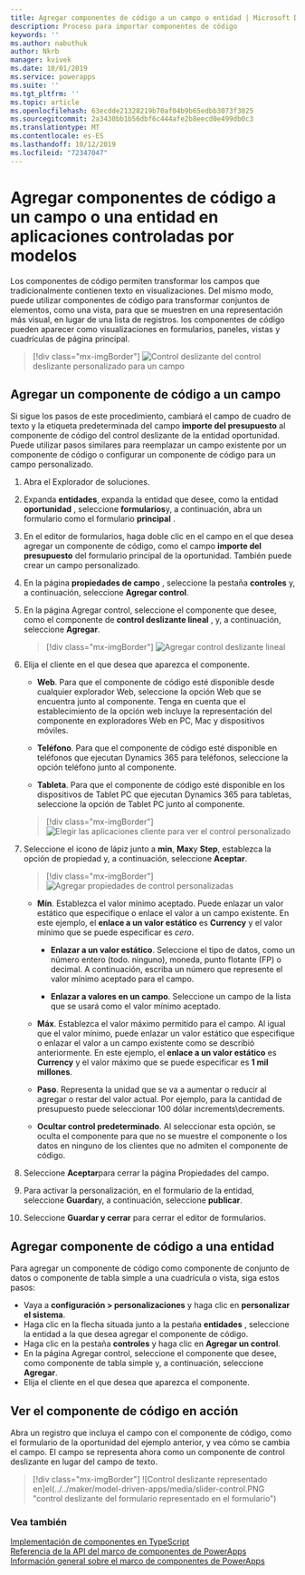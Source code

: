 ```yaml
---
title: Agregar componentes de código a un campo o entidad | Microsoft Docs
description: Proceso para importar componentes de código
keywords: ''
ms.author: nabuthuk
author: Nkrb
manager: kvivek
ms.date: 10/01/2019
ms.service: powerapps
ms.suite: ''
ms.tgt_pltfrm: ''
ms.topic: article
ms.openlocfilehash: 63ecdde21328219b70af04b9b65edbb3073f3025
ms.sourcegitcommit: 2a3430bb1b56dbf6c444afe2b8eecd0e499db0c3
ms.translationtype: MT
ms.contentlocale: es-ES
ms.lasthandoff: 10/12/2019
ms.locfileid: "72347047"
---
```

# <a name="add-code-components-to-a-field-or-entity-in-model-driven-apps"></a>Agregar componentes de código a un campo o una entidad en aplicaciones controladas por modelos

Los componentes de código permiten transformar los campos que tradicionalmente contienen texto en visualizaciones. Del mismo modo, puede utilizar componentes de código para transformar conjuntos de elementos, como una vista, para que se muestren en una representación más visual, en lugar de una lista de registros. los componentes de código pueden aparecer como visualizaciones en formularios, paneles, vistas y cuadrículas de página principal. 


   > [!div class="mx-imgBorder"] 
   > ![](../../maker/model-driven-apps/media/slider-control.PNG "Control deslizante del") control deslizante personalizado para un campo

## <a name="add-a-code-component-to-a-field"></a>Agregar un componente de código a un campo

Si sigue los pasos de este procedimiento, cambiará el campo de cuadro de texto y la etiqueta predeterminada del campo **importe del presupuesto** al componente de código del control deslizante de la entidad oportunidad. Puede utilizar pasos similares para reemplazar un campo existente por un componente de código o configurar un componente de código para un campo personalizado.

1. Abra el Explorador de soluciones.

2. Expanda **entidades**, expanda la entidad que desee, como la entidad **oportunidad** , seleccione **formularios**y, a continuación, abra un formulario como el formulario **principal** .

3. En el editor de formularios, haga doble clic en el campo en el que desea agregar un componente de código, como el campo **importe del presupuesto** del formulario principal de la oportunidad. También puede crear un campo personalizado.

4. En la página **propiedades de campo** , seleccione la pestaña **controles** y, a continuación, seleccione **Agregar control**.

5. En la página Agregar control, seleccione el componente que desee, como el componente de **control deslizante lineal** , y, a continuación, seleccione **Agregar**.

   > [!div class="mx-imgBorder"] 
   > ![Agregar control deslizante lineal](../../maker/model-driven-apps/media/add-slider.PNG "Agregar control deslizante lineal")

6. Elija el cliente en el que desea que aparezca el componente.

   - **Web**. Para que el componente de código esté disponible desde cualquier explorador Web, seleccione la opción Web que se encuentra junto al componente. Tenga en cuenta que el establecimiento de la opción web incluye la representación del componente en exploradores Web en PC, Mac y dispositivos móviles.

   - **Teléfono**. Para que el componente de código esté disponible en teléfonos que ejecutan Dynamics 365 para teléfonos, seleccione la opción teléfono junto al componente.

   - **Tableta**. Para que el componente de código esté disponible en los dispositivos de Tablet PC que ejecutan Dynamics 365 para tabletas, seleccione la opción de Tablet PC junto al componente.

   > [!div class="mx-imgBorder"] 
   > ![Elegir las aplicaciones cliente para ver el control personalizado](../../maker/model-driven-apps/media/choose-client.png "elegir las aplicaciones cliente para ver el control personalizado") 

7. Seleccione el icono de lápiz junto a **min**, **Max**y **Step**, establezca la opción de propiedad y, a continuación, seleccione **Aceptar**.  
   
   > [!div class="mx-imgBorder"] 
   > ![Agregar propiedades de control personalizadas](../../maker/model-driven-apps/media/ccf-add-properties.png "Agregar propiedades de controles personalizados")

   - **Mín**. Establezca el valor mínimo aceptado. Puede enlazar un valor estático que especifique o enlace el valor a un campo existente. En este ejemplo, el **enlace a un valor estático** es **Currency** y el valor mínimo que se puede especificar es *cero*.  
  
       - **Enlazar a un valor estático**. Seleccione el tipo de datos, como un número entero (todo. ninguno), moneda, punto flotante (FP) o decimal. A continuación, escriba un número que represente el valor mínimo aceptado para el campo.  
  
       - **Enlazar a valores en un campo**. Seleccione un campo de la lista que se usará como el valor mínimo aceptado.  
  
   - **Máx**. Establezca el valor máximo permitido para el campo. Al igual que el valor mínimo, puede enlazar un valor estático que especifique o enlazar el valor a un campo existente como se describió anteriormente. En este ejemplo, el **enlace a un valor estático** es **Currency** y el valor máximo que se puede especificar es **1 mil millones**.  
  
   - **Paso**. Representa la unidad que se va a aumentar o reducir al agregar o restar del valor actual. Por ejemplo, para la cantidad de presupuesto puede seleccionar 100 dólar increments\decrements.  
  
   - **Ocultar control predeterminado**. Al seleccionar esta opción, se oculta el componente para que no se muestre el componente o los datos en ninguno de los clientes que no admiten el componente de código.   
  
8. Seleccione **Aceptar**para cerrar la página Propiedades del campo.  
  
9. Para activar la personalización, en el formulario de la entidad, seleccione **Guardar**y, a continuación, seleccione **publicar**.  
  
10. Seleccione **Guardar y cerrar** para cerrar el editor de formularios.  
  
## <a name="add-code-component-to-an-entity"></a>Agregar componente de código a una entidad

Para agregar un componente de código como componente de conjunto de datos o componente de tabla simple a una cuadrícula o vista, siga estos pasos:

  - Vaya a **configuración > personalizaciones** y haga clic en **personalizar el sistema**.
  - Haga clic en la flecha situada junto a la pestaña **entidades** , seleccione la entidad a la que desea agregar el componente de código. 
  - Haga clic en la pestaña **controles** y haga clic en **Agregar un control**.
  - En la página Agregar control, seleccione el componente que desee, como componente de tabla simple y, a continuación, seleccione **Agregar**.
  - Elija el cliente en el que desea que aparezca el componente.


## <a name="see-the-code-component-in-action"></a>Ver el componente de código en acción  

 Abra un registro que incluya el campo con el componente de código, como el formulario de la oportunidad del ejemplo anterior, y vea cómo se cambia el campo. El campo se representa ahora como un componente de control deslizante en lugar del campo de texto.  

> [!div class="mx-imgBorder"] 
> ![Control deslizante representado en]el(../../maker/model-driven-apps/media/slider-control.PNG "control deslizante del formulario representado en el formulario")  

### <a name="see-also"></a>Vea también

[Implementación de componentes en TypeScript](implementing-controls-using-typescript.md)<br/>
[Referencia de la API del marco de componentes de PowerApps](reference/index.md)<br/>
[Información general sobre el marco de componentes de PowerApps](overview.md)
